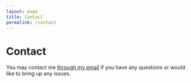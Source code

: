 ```yaml
---
layout: page
title: Contact
permalink: /contact
---
```


# Contact

You may contact me [through my email](mailto:zhj8606@hotmail.com) if you have any questions or would like to bring up any issues.
